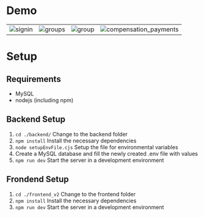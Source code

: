# Demo
|||||
|----|----|----|----|
|![signin](https://github.com/user-attachments/assets/40e986b5-98b4-4a31-9c26-d895091b2cc7)|![groups](https://github.com/user-attachments/assets/6a6d048d-43ed-4bd3-b9c4-2fb0955ccbb4)|![group](https://github.com/user-attachments/assets/121f984a-a9df-4d14-8e02-21613132ec19)|![compensation_payments](https://github.com/user-attachments/assets/a8234ae7-1663-4552-937c-4664ec19effe)|



# Setup
## Requirements

- MySQL
- nodejs (including npm)

## Backend Setup

1. ```cd ./backend/``` Change to the backend folder
2. ```npm install``` Install the necessary dependencies
3. ```node setupEnvFile.cjs``` Setup the file for environmental variables
4. Create a MySQL database and fill the newly created .env file with values
5. ```npm run dev``` Start the server in a development environment

## Frondend Setup

1. ```cd ./frontend_v2``` Change to the frontend folder
2. ```npm install``` Install the necessary dependencies
3. ```npm run dev``` Start the server in a development environment
